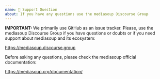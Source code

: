 ```yaml
---
name: 🙈 Support Question
about: If you have any questions use the mediasoup Discourse Group
---
```


**IMPORTANT:** We primarily use GitHub as an issue tracker. Please, use the mediasoup Discourse Group if you have questions or doubts or if you need support about mediasoup and its ecosystem:

https://mediasoup.discourse.group

Before asking any questions, please check the mediasoup official documentation:

https://mediasoup.org/documentation/
